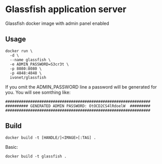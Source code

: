 # Glassfish application server

Glassfish docker image with admin panel enabled

## Usage

```shell
docker run \
  -d \
  --name glassfish \
  -e ADMIN_PASSWORD=S3cr3t \
  -p 8080:8080 \
  -p 4848:4848 \
  ivonet/glassfish
```
If you omit the ADMIN_PASSWORD line a password will be generated for you.
You will see somthing like:

```shell
################################################################
########## GENERATED ADMIN PASSWORD: OtOCD2CS4lRdoelW  #########
################################################################
```

## Build

```shell
docker build -t [HANDLE/]<IMAGE>[:TAG] .
```

Basic:

```shell
docker build -t glassfish .
```
